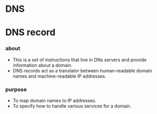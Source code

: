 # DNS

# DNS record

### about

- This is a set of instructions that live in DNs servers and provide information about a domain.
- DNS records act as a translator between human-readable domain names and machine-readable IP addresses.

### purpose 

- To map domain names to IP addresses.
- To specify how to handle various services for a domain.

